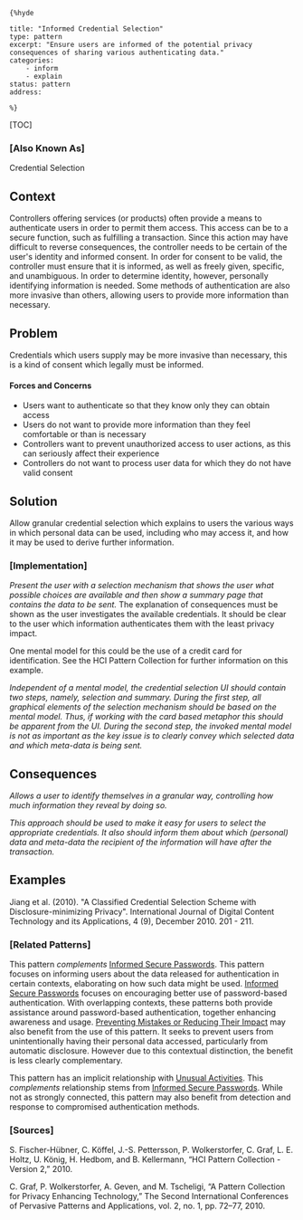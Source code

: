     {%hyde

    title: "Informed Credential Selection"
    type: pattern
    excerpt: "Ensure users are informed of the potential privacy consequences of sharing various authenticating data."
    categories:
        - inform
        - explain
    status: pattern
    address:

    %}

[TOC]

### [Also Known As]
<!-- All other names the pattern is known by.-->

Credential Selection

## Context
<!-- The situations in which the pattern may apply.-->
<!-- Aspects which constrain the solution, but are not modified by it. They affect the impact of different forces.-->

Controllers offering services (or products) often provide a means to authenticate users in order to permit them access. This access can be to a secure function, such as fulfilling a transaction. Since this action may have difficult to reverse consequences, the controller needs to be certain of the user's identity and informed consent. In order for consent to be valid, the controller must ensure that it is informed, as well as freely given, specific, and unambiguous. In order to determine identity, however, personally identifying information is needed. Some methods of authentication are also more invasive than others, allowing users to provide more information than necessary.

## Problem
<!-- The problem a pattern addresses, including a list of forces describing why a problem might be difficult to solve.-->

Credentials which users supply may be more invasive than necessary, this is a kind of consent which legally must be informed.

#### Forces and Concerns
<!-- Implications in this problem which affect the appropriateness of a solution, and are affected by this pattern.-->
<!-- Forces should be highly visible for easy reference, where less obvious a dedicated section is recommended.-->
- Users want to authenticate so that they know only they can obtain access
- Users do not want to provide more information than they feel comfortable or than is necessary
- Controllers want to prevent unauthorized access to user actions, as this can seriously affect their experience
- Controllers do not want to process user data for which they do not have valid consent

## Solution
<!-- A concise description of how the pattern addresses the problem.-->

Allow granular credential selection which explains to users the various ways in which personal data can be used, including who may access it, and how it may be used to derive further information.

<!--### [Structure]-->
<!--A detailed specification of the structural aspects of the pattern. A class diagram if applicable.-->



### [Implementation]
<!--Guidelines for implementing the pattern; code fragments; suggested PETS; policy fragments.-->

_Present the user with a selection mechanism that shows the user what possible choices are available and then show a summary page that contains the data to be sent._ The explanation of consequences must be shown as the user investigates the available credentials. It should be clear to the user which information authenticates them with the least privacy impact.

One mental model for this could be the use of a credit card for identification. See the HCI Pattern Collection for further information on this example.

_Independent of a mental model, the credential selection UI should contain two steps, namely, selection and summary. During the first step, all graphical elements of the selection mechanism should be based on the mental model. Thus, if working with the card based metaphor this should be apparent from the UI. During the second step, the invoked mental model is not as important as the key issue is to clearly convey which selected data and which meta-data is being sent._

## Consequences
<!--The advantages (benefits) and disadvantages (liabilities) of applying the pattern.-->

_Allows a user to identify themselves in a granular way, controlling how much information they reveal by doing so._

_This approach should be used to make it easy for users to select the appropriate credentials. It also should inform them about which (personal) data and meta-data the recipient of the information will have after the transaction._

<!--### [Constraints]-->
<!-- limitations as a consequence of applying the pattern.-->



## Examples
<!--Motivational example to see how the pattern is applied.-->

Jiang et al. (2010). "A Classified Credential Selection Scheme with Disclosure-minimizing Privacy". International Journal of Digital Content Technology and its Applications, 4 (9), December 2010. 201 - 211.

<!--### [Known Uses]-->
<!-- Pointers to various applications of the pattern.-->



<!--## See Also-->
<!-- Any pointers to relevant information, not contained in the subfields below.-->



### [Related Patterns]
<!-- Supporting and conflicting patterns-->

This pattern _complements_ [Informed Secure Passwords](Informed-Secure-Passwords). This pattern focuses on informing users about the data released for authentication in certain contexts, elaborating on how such data might be used. [Informed Secure Passwords](Informed-Secure-Passwords) focuses on encouraging better use of password-based authentication. With overlapping contexts, these patterns both provide assistance around password-based authentication, together enhancing awareness and usage. [Preventing Mistakes or Reducing Their Impact](Preventing-Mistakes-or-Reducing-Their-Impact) may also benefit from the use of this pattern. It seeks to prevent users from unintentionally having their personal data accessed, particularly from automatic disclosure. However due to this contextual distinction, the benefit is less clearly complementary.

This pattern has an implicit relationship with [Unusual Activities](Unusual-Activities). This _complements_ relationship stems from [Informed Secure Passwords](Informed-Secure-Passwords). While not as strongly connected, this pattern may also benefit from detection and response to compromised authentication methods.

### [Sources]
<!-- References to the original source of the pattern.-->

S. Fischer-Hübner, C. Köffel, J.-S. Pettersson, P. Wolkerstorfer, C. Graf, L. E. Holtz, U. König, H. Hedbom, and B. Kellermann, “HCI Pattern Collection - Version 2,” 2010.

C. Graf, P. Wolkerstorfer, A. Geven, and M. Tscheligi, “A Pattern Collection for Privacy Enhancing Technology,” The Second International Conferences of Pervasive Patterns and Applications, vol. 2, no. 1, pp. 72–77, 2010.

<!--## General Comments-->
<!-- Separate discussion on the pattern.-->



<!--## Tags-->
<!-- User definable descriptors for additional correlation.-->




